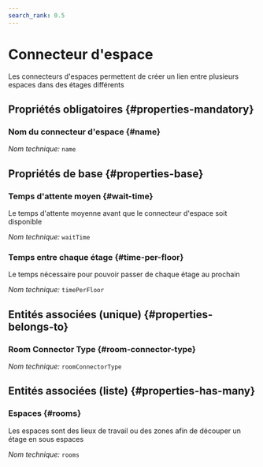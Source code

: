 ```yaml
---
search_rank: 0.5
---    
```

# Connecteur d'espace
<!--- THIS FILE IS GENERATED PLEASE DO NOT EDIT IT DIRECTLY --->

Les connecteurs d'espaces permettent de créer un lien entre plusieurs espaces dans des étages différents

<OH code="roomConnector"/>




## Propriétés obligatoires {#properties-mandatory}
    
### Nom du connecteur d'espace {#name}



*Nom technique:* ```name```
<PH code="roomConnector:name"/>

    


## Propriétés de base {#properties-base}
    
### Temps d'attente moyen {#wait-time}

Le temps d'attente moyenne avant que le connecteur d'espace soit disponible

*Nom technique:* ```waitTime```
<PH code="roomConnector:waitTime"/>

### Temps entre chaque étage {#time-per-floor}

Le temps nécessaire pour pouvoir passer de chaque étage au prochain

*Nom technique:* ```timePerFloor```
<PH code="roomConnector:timePerFloor"/>

    

## Entités associées (unique) {#properties-belongs-to}

###  Room Connector Type {#room-connector-type}



*Nom technique:* ```roomConnectorType```
<PH code="roomConnector:roomConnectorType"/>


## Entités associées (liste) {#properties-has-many}

### Espaces {#rooms}

Les espaces sont des lieux de travail ou des zones afin de découper un étage en sous espaces

*Nom technique:* ```rooms```
<PH code="roomConnector:rooms"/>




